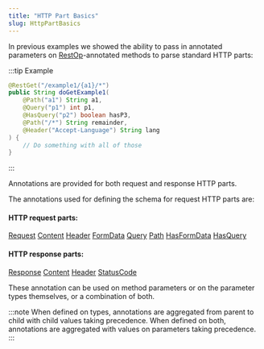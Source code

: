 ```yaml
---
title: "HTTP Part Basics"
slug: HttpPartBasics
---
```


In previous examples we showed the ability to pass in annotated parameters on <a href="/site/apidocs/org/apache/juneau/rest/annotation/RestOp.html" target="_blank">RestOp</a>-annotated methods to parse standard HTTP parts:

:::tip Example
```java
@RestGet("/example1/{a1}/*")
public String doGetExample1(
    @Path("a1") String a1,
    @Query("p1") int p1,
    @HasQuery("p2") boolean hasP3,
    @Path("/*") String remainder,
    @Header("Accept-Language") String lang
) {
    // Do something with all of those
}
```
:::

Annotations are provided for both request and response HTTP parts.

The annotations used for defining the schema for request HTTP parts are:

#### HTTP request parts:

<tree>
<node-0><java-annotation><a href="/site/apidocs/org/apache/juneau/http/annotation/Request.html" target="_blank">Request</a></java-annotation></node-0>
<node-0><java-annotation><a href="/site/apidocs/org/apache/juneau/http/annotation/Content.html" target="_blank">Content</a></java-annotation></node-0>
<node-0><java-annotation><a href="/site/apidocs/org/apache/juneau/http/annotation/Header.html" target="_blank">Header</a></java-annotation></node-0>
<node-0><java-annotation><a href="/site/apidocs/org/apache/juneau/http/annotation/FormData.html" target="_blank">FormData</a></java-annotation></node-0>
<node-0><java-annotation><a href="/site/apidocs/org/apache/juneau/http/annotation/Query.html" target="_blank">Query</a></java-annotation></node-0>
<node-0><java-annotation><a href="/site/apidocs/org/apache/juneau/http/annotation/Path.html" target="_blank">Path</a></java-annotation></node-0>
<node-0><java-annotation><a href="/site/apidocs/org/apache/juneau/http/annotation/HasFormData.html" target="_blank">HasFormData</a></java-annotation></node-0>
<node-0><java-annotation><a href="/site/apidocs/org/apache/juneau/http/annotation/HasQuery.html" target="_blank">HasQuery</a></java-annotation></node-0>
</tree>

#### HTTP response parts:

<tree>
<node-0><java-annotation><a href="/site/apidocs/org/apache/juneau/http/annotation/Response.html" target="_blank">Response</a></java-annotation></node-0>
<node-0><java-annotation><a href="/site/apidocs/org/apache/juneau/http/annotation/Content.html" target="_blank">Content</a></java-annotation></node-0>
<node-0><java-annotation><a href="/site/apidocs/org/apache/juneau/http/annotation/Header.html" target="_blank">Header</a></java-annotation></node-0>
<node-0><java-annotation><a href="/site/apidocs/org/apache/juneau/http/annotation/StatusCode.html" target="_blank">StatusCode</a></java-annotation></node-0>
</tree>

These annotation can be used on method parameters or on the parameter types themselves, or a combination
of both.

:::note
When defined on types, annotations are aggregated from parent to child with child values taking precedence.
When defined on both, annotations are aggregated with values on parameters taking precedence.
:::